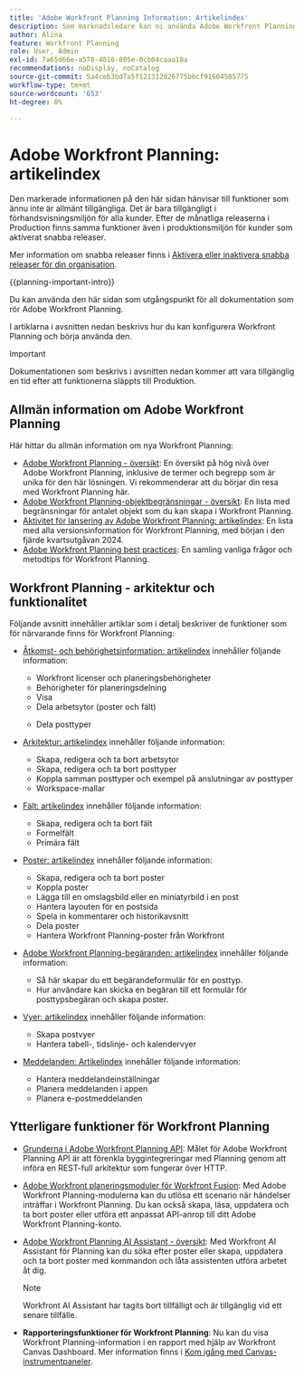 ```yaml
---
title: 'Adobe Workfront Planning Information: Artikelindex'
description: Som marknadsledare kan ni använda Adobe Workfront Planning för att organisera arbetet under hela marknadsföringscykeln för alla era team. I artiklarna i det här avsnittet beskrivs hur du kan konfigurera planeringsfunktionerna och hur du kan börja använda dem som en del av kampanjhanteringsåtgärderna.
author: Alina
feature: Workfront Planning
role: User, Admin
exl-id: 7a65d66e-a578-4016-805e-0cb04caaa18a
recommendations: noDisplay, noCatalog
source-git-commit: 5a4ceb3bd7a5f121312d26775b6cf91604585775
workflow-type: tm+mt
source-wordcount: '653'
ht-degree: 0%

---
```


# Adobe Workfront Planning: artikelindex

<span class="preview">Den markerade informationen på den här sidan hänvisar till funktioner som ännu inte är allmänt tillgängliga. Det är bara tillgängligt i förhandsvisningsmiljön för alla kunder. Efter de månatliga releaserna i Production finns samma funktioner även i produktionsmiljön för kunder som aktiverat snabba releaser. </span>

<span class="preview">Mer information om snabba releaser finns i [Aktivera eller inaktivera snabba releaser för din organisation](/help/quicksilver/administration-and-setup/set-up-workfront/configure-system-defaults/enable-fast-release-process.md). </span>


{{planning-important-intro}}

Du kan använda den här sidan som utgångspunkt för all dokumentation som rör Adobe Workfront Planning.

I artiklarna i avsnitten nedan beskrivs hur du kan konfigurera Workfront Planning och börja använda den.

<!--consider removing the IMPORTANT below after GA-->

>[!IMPORTANT]
>
>Dokumentationen som beskrivs i avsnitten nedan kommer att vara tillgänglig en tid efter att funktionerna släppts till Produktion.

## Allmän information om Adobe Workfront Planning

Här hittar du allmän information om nya Workfront Planning:

* [Adobe Workfront Planning - översikt](/help/quicksilver/planning/general/planning-overview.md): En översikt på hög nivå över Adobe Workfront Planning, inklusive de termer och begrepp som är unika för den här lösningen. Vi rekommenderar att du börjar din resa med Workfront Planning här.
* [Adobe Workfront Planning-objektbegränsningar - översikt](/help/quicksilver/planning/general/limitations-overview.md): En lista med begränsningar för antalet objekt som du kan skapa i Workfront Planning.
* [Aktivitet för lansering av Adobe Workfront Planning: artikelindex](/help/quicksilver/product-announcements/product-releases/planning-release-activity/planning-release-activity-article-index.md): En lista med alla versionsinformation för Workfront Planning, med början i den fjärde kvartsutgåvan 2024.
* [Adobe Workfront Planning best practices](/help/quicksilver/planning/general/planning-best-practices.md): En samling vanliga frågor och metodtips för Workfront Planning.

## Workfront Planning - arkitektur och funktionalitet

Följande avsnitt innehåller artiklar som i detalj beskriver de funktioner som för närvarande finns för Workfront Planning:

* [Åtkomst- och behörighetsinformation: artikelindex](/help/quicksilver/planning/access/access-information.md) innehåller följande information:

   * Workfront licenser och planeringsbehörigheter
   * Behörigheter för planeringsdelning
   * Visa
   * Dela arbetsytor (poster och fält)

  <div class="preview">

   * Dela posttyper

  </div>

* [Arkitektur: artikelindex](/help/quicksilver/planning/architecture/architecture-information.md) innehåller följande information:

   * Skapa, redigera och ta bort arbetsytor
   * Skapa, redigera och ta bort posttyper
   * Koppla samman posttyper och exempel på anslutningar av posttyper
   * Workspace-mallar

* [Fält: artikelindex](/help/quicksilver/planning/fields/fields-information.md) innehåller följande information:

   * Skapa, redigera och ta bort fält
   * Formelfält
   * Primära fält

* [Poster: artikelindex](/help/quicksilver/planning/records/records-information.md) innehåller följande information:

   * Skapa, redigera och ta bort poster
   * Koppla poster
   * Lägga till en omslagsbild eller en miniatyrbild i en post
   * Hantera layouten för en postsida
   * Spela in kommentarer och historikavsnitt
   * Dela poster
   * Hantera Workfront Planning-poster från Workfront

* [Adobe Workfront Planning-begäranden: artikelindex](/help/quicksilver/planning/requests/requests-article-index.md) innehåller följande information:

   * Så här skapar du ett begärandeformulär för en posttyp.
   * Hur användare kan skicka en begäran till ett formulär för posttypsbegäran och skapa poster.

* [Vyer: artikelindex](/help/quicksilver/planning/views/views-information.md) innehåller följande information:

   * Skapa postvyer
   * Hantera tabell-, tidslinje- och kalendervyer

* [Meddelanden: Artikelindex](/help/quicksilver/planning/notifications/notifications-information.md) innehåller följande information:

   * Hantera meddelandeinställningar
   * Planera meddelanden i appen
   * Planera e-postmeddelanden

## Ytterligare funktioner för Workfront Planning

* [Grunderna i Adobe Workfront Planning API](/help/quicksilver/planning/general/planning-api-basics.md): Målet för Adobe Workfront Planning API är att förenkla byggintegreringar med Planning genom att införa en REST-full arkitektur som fungerar över HTTP.

* [Adobe Workfront planeringsmoduler för Workfront Fusion](https://experienceleague.adobe.com/en/docs/workfront-fusion/using/references/apps-and-their-modules/adobe-connectors/workfront-planning-modules): Med Adobe Workfront Planning-modulerna kan du utlösa ett scenario när händelser inträffar i Workfront Planning. Du kan också skapa, läsa, uppdatera och ta bort poster eller utföra ett anpassat API-anrop till ditt Adobe Workfront Planning-konto.

* [Adobe Workfront Planning AI Assistant - översikt](/help/quicksilver/planning/general/planning-ai-assistant-overview.md): Med Workfront AI Assistant för Planning kan du söka efter poster eller skapa, uppdatera och ta bort poster med kommandon och låta assistenten utföra arbetet åt dig.

  >[!NOTE]
  >
  >    Workfront AI Assistant har tagits bort tillfälligt och är tillgänglig vid ett senare tillfälle.

* **Rapporteringsfunktioner för Workfront Planning**: Nu kan du visa Workfront Planning-information i en rapport med hjälp av Workfront Canvas Dashboard. Mer information finns i [Kom igång med Canvas-instrumentpaneler](/help/quicksilver/reports-and-dashboards/canvas-dashboards/manage-canvas-dashboards/get-started-canvas-dashboards.md).

